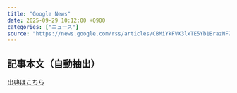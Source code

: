 ```yaml
---
title: "Google News"
date: 2025-09-29 10:12:00 +0900
categories: ["ニュース"]
source: "https://news.google.com/rss/articles/CBMiYkFVX3lxTE5Yb1BrazNFZm9rX0hFWFRHVFNmVk5BN3Facnp1ZUYtVXkwZ3RqS241QW42WVhYMFBMV1ZNZHg0eV9fVlFDbkZKWFVqWHlxQmVfUmtwRW9wd3ZQb2Vybml4SDF3?oc=5"
---
```


## 記事本文（自動抽出）
<body class="y0K44d EA71Tc" id="readabilityBody"></body>

[出典はこちら](https://news.google.com/rss/articles/CBMiYkFVX3lxTE5Yb1BrazNFZm9rX0hFWFRHVFNmVk5BN3Facnp1ZUYtVXkwZ3RqS241QW42WVhYMFBMV1ZNZHg0eV9fVlFDbkZKWFVqWHlxQmVfUmtwRW9wd3ZQb2Vybml4SDF3?oc=5)
